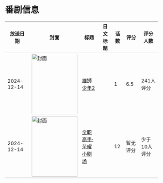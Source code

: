 # 番剧信息

|放送日期|封面|标题|日文标题|话数|评分|评分人数|
|---|---|---|---|---|---|---|
|2024-12-14|<img src="https://lain.bgm.tv/pic/cover/c/35/7d/422351_7jYHT.jpg" alt="封面" style="width:150px;height:200px;object-fit:cover;">|[雄狮少年2](https://bangumi.tv/subject/422351)||1|6.5|241人评分|
|2024-12-14|<img src="https://lain.bgm.tv/pic/cover/c/60/46/521428_IMmdY.jpg" alt="封面" style="width:150px;height:200px;object-fit:cover;">|[全职高手·荣耀小剧场](https://bangumi.tv/subject/521428)||12|暂无评分|少于10人评分|
